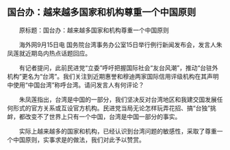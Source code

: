 ## 国台办：越来越多国家和机构尊重一个中国原则
　　原标题：国台办：越来越多国家和机构尊重一个中国原则

　　海外网9月15日电 国务院台湾事务办公室15日举行例行新闻发布会，发言人朱凤莲就近期岛内热点话题回应。

　　有记者提问，此前民进党“立委”呼吁把握国际社会“友台风潮”，推动“台驻外机构”更名为“台湾”。我们关注到近期惠誉和穆迪两家国际信用评级机构在其声明中使用“中国台湾”称呼台湾。请问发言人有何评论？

　　朱凤莲指出，台湾是中国的一部分，我们坚决反对台湾地区和我建交国发展任何形式的官方关系或互设官方机构。民进党当局无论怎样玩弄花招、搞“台独”挑衅，都改变不了世界上只有一个中国，台湾是中国一部分的事实。

　　实际上越来越多的国家和机构，已经认识到台湾问题的敏感性，采取了尊重一个中国原则，实事求是的做法，我们对此予以赞赏。

